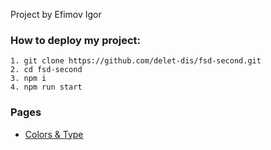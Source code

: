 
Project by Efimov Igor

### How to deploy my project:
    1. git clone https://github.com/delet-dis/fsd-second.git
    2. cd fsd-second
    3. npm i
    4. npm run start

### Pages
  - [Colors & Type](https://delet-dis.github.io/fsd-second/colors-and-type.html)